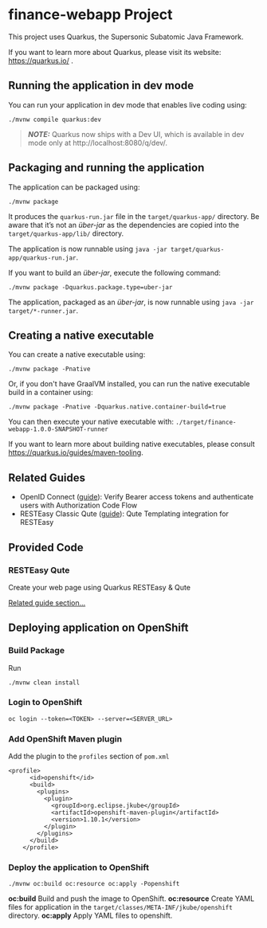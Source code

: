 # finance-webapp Project

This project uses Quarkus, the Supersonic Subatomic Java Framework.

If you want to learn more about Quarkus, please visit its website: https://quarkus.io/ .

## Running the application in dev mode

You can run your application in dev mode that enables live coding using:
```shell script
./mvnw compile quarkus:dev
```

> **_NOTE:_**  Quarkus now ships with a Dev UI, which is available in dev mode only at http://localhost:8080/q/dev/.

## Packaging and running the application

The application can be packaged using:
```shell script
./mvnw package
```
It produces the `quarkus-run.jar` file in the `target/quarkus-app/` directory.
Be aware that it’s not an _über-jar_ as the dependencies are copied into the `target/quarkus-app/lib/` directory.

The application is now runnable using `java -jar target/quarkus-app/quarkus-run.jar`.

If you want to build an _über-jar_, execute the following command:
```shell script
./mvnw package -Dquarkus.package.type=uber-jar
```

The application, packaged as an _über-jar_, is now runnable using `java -jar target/*-runner.jar`.

## Creating a native executable

You can create a native executable using: 
```shell script
./mvnw package -Pnative
```

Or, if you don't have GraalVM installed, you can run the native executable build in a container using: 
```shell script
./mvnw package -Pnative -Dquarkus.native.container-build=true
```

You can then execute your native executable with: `./target/finance-webapp-1.0.0-SNAPSHOT-runner`

If you want to learn more about building native executables, please consult https://quarkus.io/guides/maven-tooling.

## Related Guides

- OpenID Connect ([guide](https://quarkus.io/guides/security-openid-connect)): Verify Bearer access tokens and authenticate users with Authorization Code Flow
- RESTEasy Classic Qute ([guide](https://quarkus.io/guides/qute)): Qute Templating integration for RESTEasy

## Provided Code

### RESTEasy Qute

Create your web page using Quarkus RESTEasy & Qute

[Related guide section...](https://quarkus.io/guides/qute#type-safe-templates)

## Deploying application on OpenShift

### Build Package
Run 
```shell script
./mvnw clean install
```

### Login to OpenShift

```shell script
oc login --token=<TOKEN> --server=<SERVER_URL>
```

### Add OpenShift Maven plugin

Add the plugin to the `profiles` section of `pom.xml`

```
<profile>
      <id>openshift</id>
      <build>
        <plugins>
          <plugin>
            <groupId>org.eclipse.jkube</groupId>
            <artifactId>openshift-maven-plugin</artifactId>
            <version>1.10.1</version>
          </plugin>
        </plugins>
      </build>
    </profile>
```

### Deploy the application to OpenShift

```shell script
./mvnw oc:build oc:resource oc:apply -Popenshift
```

**oc:build** Build and push the image to OpenShift. 
**oc:resource** Create YAML files for application in the `target/classes/META-INF/jkube/openshift` directory.
**oc:apply** Apply YAML files to openshift.